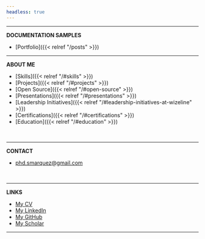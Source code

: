 ```yaml
---
headless: true
---
```


---
**DOCUMENTATION SAMPLES**
  - [Portfolio]({{< relref "/posts" >}})

---
**ABOUT ME**
  - [Skills]({{< relref "/#skills" >}})
  - [Projects]({{< relref "/#projects" >}})
  - [Open Source]({{< relref "/#open-source" >}})
  - [Presentations]({{< relref "/#presentations" >}})
  - [Leadership Initiatives]({{< relref "/#leadership-initiatives-at-wizeline" >}})
  - [Certifications]({{< relref "/#certifications" >}})
  - [Education]({{< relref "/#education" >}})
<br />

---
**CONTACT**
  - phd.smarquez@gmail.com
<br />

---
**LINKS**
  - [My CV](/resume/CV_SALOMON_MARQUEZ.pdf)
  - [My LinkedIn](https://www.linkedin.com/in/sblaizer/)
  - [My GitHub](https://github.com/sblaizerwize?tab=repositories)
  - [My Scholar](https://scholar.google.com.mx/citations?hl=en&user=A91CjSIAAAAJ&view_op=list_works&sortby=pubdate)
---







